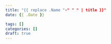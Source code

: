 ```yaml
---
title: "{{ replace .Name "-" " " | title }}"
date: {{ .Date }}

tags: []
categories: []
draft: true
---
```


